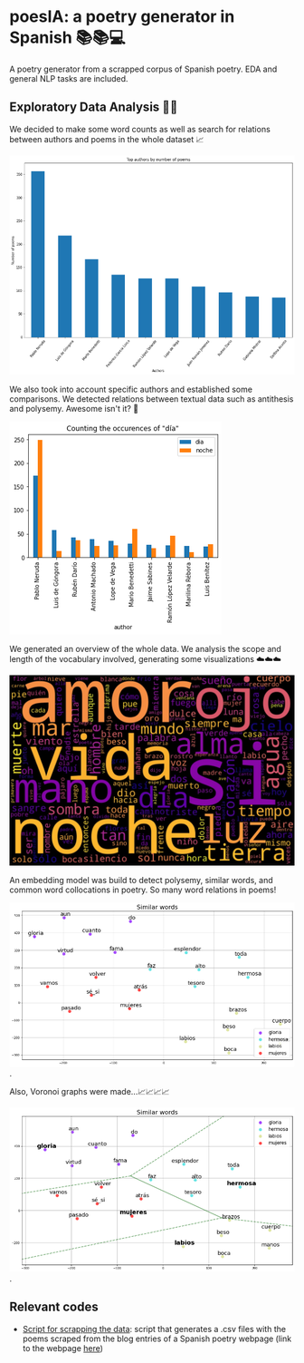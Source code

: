 # poesIA: a poetry generator in Spanish 📚📚💻
A poetry generator from a scrapped corpus of Spanish poetry. EDA and general NLP tasks are included. 

## Exploratory Data Analysis 🔎🔎

We decided to make some word counts as well as search for relations between authors and poems in the whole dataset 📈

![graph1](images/graph3.png)

We also took into account specific authors and established some comparisons. We detected relations between textual data such as antithesis and polysemy. Awesome isn't it? 🤩

![graph2](images/graph2.png)

We generated an overview of the whole data. We analysis the scope and length of the vocabulary involved, generating some visualizations ☁️☁️☁️

![wordcloud](images/wordcloud.jpg)

An embedding model was build to detect polysemy, similar words, and common word collocations in poetry. So many word relations in poems!

![wordcloud](images/embedding1.png).


Also, Voronoi graphs were made...📈📈📈📈

![wordcloud](images/embedding2.png).

## Relevant codes
- [Script for scrapping the data](https://github.com/andreamorgar/poesIA/blob/master/poetry-scrapper.py): script that generates a .csv files with the poems scraped from the blog entries of a Spanish poetry webpage (link to the webpage [here](https://www.poemas-del-alma.com))


